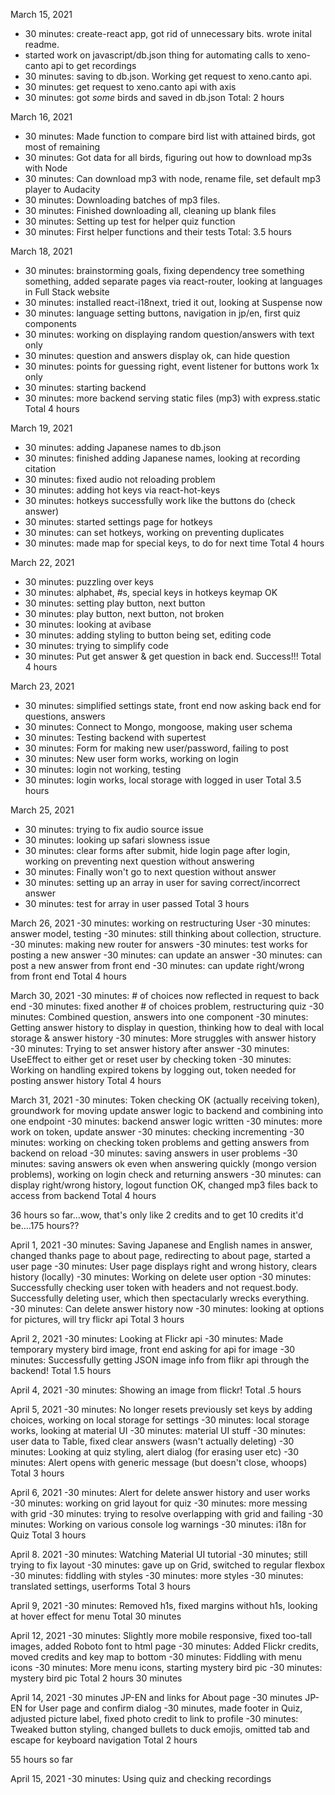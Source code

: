 March 15, 2021

- 30 minutes: create-react app, got rid of unnecessary bits. wrote inital readme.
- started work on javascript/db.json thing for automating calls to xeno-canto api to get recordings
- 30 minutes: saving to db.json. Working get request to xeno.canto api.
- 30 minutes: get request to xeno.canto api with axis
- 30 minutes: got _some_ birds and saved in db.json
  Total: 2 hours

March 16, 2021

- 30 minutes: Made function to compare bird list with attained birds, got most of remaining
- 30 minutes: Got data for all birds, figuring out how to download mp3s with Node
- 30 minutes: Can download mp3 with node, rename file, set default mp3 player to Audacity
- 30 minutes: Downloading batches of mp3 files.
- 30 minutes: Finished downloading all, cleaning up blank files
- 30 minutes: Setting up test for helper quiz function
- 30 minutes: First helper functions and their tests
  Total: 3.5 hours

March 18, 2021

- 30 minutes: brainstorming goals, fixing dependency tree something something, added separate pages via react-router, looking at languages in Full Stack website
- 30 minutes: installed react-i18next, tried it out, looking at Suspense now
- 30 minutes: language setting buttons, navigation in jp/en, first quiz components
- 30 minutes: working on displaying random question/answers with text only
- 30 minutes: question and answers display ok, can hide question
- 30 minutes: points for guessing right, event listener for buttons work 1x only
- 30 minutes: starting backend
- 30 minutes: more backend serving static files (mp3) with express.static
  Total 4 hours

March 19, 2021

- 30 minutes: adding Japanese names to db.json
- 30 minutes: finished adding Japanese names, looking at recording citation
- 30 minutes: fixed audio not reloading problem
- 30 minutes: adding hot keys via react-hot-keys
- 30 minutes: hotkeys successfully work like the buttons do (check answer)
- 30 minutes: started settings page for hotkeys
- 30 minutes: can set hotkeys, working on preventing duplicates
- 30 minutes: made map for special keys, to do for next time
  Total 4 hours

March 22, 2021

- 30 minutes: puzzling over keys
- 30 minutes: alphabet, #s, special keys in hotkeys keymap OK
- 30 minutes: setting play button, next button
- 30 minutes: play button, next button, not broken
- 30 minutes: looking at avibase
- 30 minutes: adding styling to button being set, editing code
- 30 minutes: trying to simplify code
- 30 minutes: Put get answer & get question in back end. Success!!!
  Total 4 hours

March 23, 2021

- 30 minutes: simplified settings state, front end now asking back end for questions, answers
- 30 minutes: Connect to Mongo, mongoose, making user schema
- 30 minutes: Testing backend with supertest
- 30 minutes: Form for making new user/password, failing to post
- 30 minutes: New user form works, working on login
- 30 minutes: login not working, testing
- 30 minutes: login works, local storage with logged in user
  Total 3.5 hours

March 25, 2021

- 30 minutes: trying to fix audio source issue
- 30 minutes: looking up safari slowness issue
- 30 minutes: clear forms after submit, hide login page after login, working on preventing next question without answering
- 30 minutes: Finally won't go to next question without answer
- 30 minutes: setting up an array in user for saving correct/incorrect answer
- 30 minutes: test for array in user passed
  Total 3 hours

March 26, 2021
-30 minutes: working on restructuring User
-30 minutes: answer model, testing
-30 minutes: still thinking about collection, structure.
-30 minutes: making new router for answers
-30 minutes: test works for posting a new answer
-30 minutes: can update an answer
-30 minutes: can post a new answer from front end
-30 minutes: can update right/wrong from front end
Total 4 hours

March 30, 2021
-30 minutes: # of choices now reflected in request to back end
-30 minutes: fixed another # of choices problem, restructuring quiz
-30 minutes: Combined question, answers into one component
-30 minutes: Getting answer history to display in question, thinking how to deal with local storage & answer history
-30 minutes: More struggles with answer history
-30 minutes: Trying to set answer history after answer
-30 minutes: UseEffect to either get or reset user by checking token
-30 minutes: Working on handling expired tokens by logging out, token needed for posting answer history
Total 4 hours

March 31, 2021
-30 minutes: Token checking OK (actually receiving token), groundwork for moving update answer logic to backend and combining into one endpoint
-30 minutes: backend answer logic written
-30 minutes: more work on token, update answer
-30 minutes: checking incrementing
-30 minutes: working on checking token problems and getting answers from backend on reload
-30 minutes: saving answers in user problems
-30 minutes: saving answers ok even when answering quickly (mongo version problems), working on login check and returning answers
-30 minutes: can display right/wrong history, logout function OK, changed mp3 files back to access from backend
Total 4 hours

36 hours so far...wow, that's only like 2 credits and to get 10 credits it'd be....175 hours??

April 1, 2021
-30 minutes: Saving Japanese and English names in answer, changed thanks page to about page, redirecting to about page, started a user page
-30 minutes: User page displays right and wrong history, clears history (locally)
-30 minutes: Working on delete user option
-30 minutes: Successfully checking user token with headers and not request.body. Successfully deleting user, which then spectacularly wrecks everything.
-30 minutes: Can delete answer history now
-30 minutes: looking at options for pictures, will try flickr api
Total 3 hours

April 2, 2021
-30 minutes: Looking at Flickr api
-30 minutes: Made temporary mystery bird image, front end asking for api for image
-30 minutes: Successfully getting JSON image info from flikr api through the backend!
Total 1.5 hours

April 4, 2021
-30 minutes: Showing an image from flickr!
Total .5 hours

April 5, 2021
-30 minutes: No longer resets previously set keys by adding choices, working on local storage for settings
-30 minutes: local storage works, looking at material UI
-30 minutes: material UI stuff
-30 minutes: user data to Table, fixed clear answers (wasn't actually deleting)
-30 minutes: Looking at quiz styling, alert dialog (for erasing user etc)
-30 minutes: Alert opens with generic message (but doesn't close, whoops)
Total 3 hours

April 6, 2021
-30 minutes: Alert for delete answer history and user works
-30 minutes: working on grid layout for quiz
-30 minutes: more messing with grid
-30 minutes: trying to resolve overlapping with grid and failing
-30 minutes: Working on various console log warnings
-30 minutes: i18n for Quiz
Total 3 hours

April 8. 2021
-30 minutes: Watching Material UI tutorial
-30 minutes; still trying to fix layout
-30 minutes: gave up on Grid, switched to regular flexbox
-30 minutes: fiddling with styles
-30 minutes: more styles
-30 minutes: translated settings, userforms
Total 3 hours

April 9, 2021
-30 minutes: Removed h1s, fixed margins without h1s, looking at hover effect for menu
Total 30 minutes

April 12, 2021
-30 minutes: Slightly more mobile responsive, fixed too-tall images, added Roboto font to html page
-30 minutes: Added Flickr credits, moved credits and key map to bottom
-30 minutes: Fiddling with menu icons
-30 minutes: More menu icons, starting mystery bird pic
-30 minutes: mystery bird pic
Total 2 hours 30 minutes

April 14, 2021
-30 minutes JP-EN and links for About page
-30 minutes JP-EN for User page and confirm dialog
-30 minutes, made footer in Quiz, adjusted picture label, fixed photo credit to link to profile
-30 minutes: Tweaked button styling, changed bullets to duck emojis, omitted tab and escape for keyboard navigation
Total 2 hours

55 hours so far

April 15, 2021
-30 minutes: Using quiz and checking recordings
